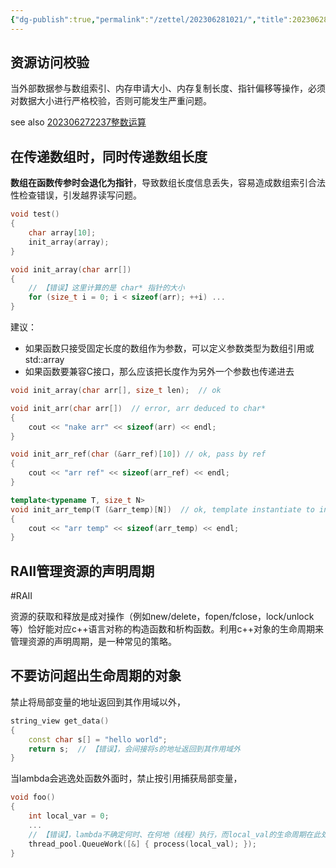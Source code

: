 ```yaml
---
{"dg-publish":true,"permalink":"/zettel/202306281021/","title":202306281021,"tags":["cpp","resource-manage"]}
---
```



资源访问校验
---

当外部数据参与数组索引、内存申请大小、内存复制长度、指针偏移等操作，必须对数据大小进行严格校验，否则可能发生严重问题。

see also [202306272237整数运算](202306272237整数运算.md)

在传递数组时，同时传递数组长度
---

**数组在函数传参时会退化为指针**，导致数组长度信息丢失，容易造成数组索引合法性检查错误，引发越界读写问题。

```cpp
void test()
{
    char array[10];
    init_array(array);
}

void init_array(char arr[])
{
    // 【错误】这里计算的是 char* 指针的大小
    for (size_t i = 0; i < sizeof(arr); ++i) ...
}
```

建议：

- 如果函数只接受固定长度的数组作为参数，可以定义参数类型为数组引用或std::array
- 如果函数要兼容C接口，那么应该把长度作为另外一个参数也传递进去

```cpp
void init_array(char arr[], size_t len);  // ok

void init_arr(char arr[])  // error, arr deduced to char*
{
    cout << "nake arr" << sizeof(arr) << endl;
}

void init_arr_ref(char (&arr_ref)[10]) // ok, pass by ref
{
    cout << "arr ref" << sizeof(arr_ref) << endl;
}

template<typename T, size_t N>
void init_arr_temp(T (&arr_temp)[N])  // ok, template instantiate to init_arr_temp<char, 10UL>(char (&arr_temp)[10])
{
    cout << "arr temp" << sizeof(arr_temp) << endl;
}
```

RAII管理资源的声明周期
---

#RAII

资源的获取和释放是成对操作（例如new/delete，fopen/fclose，lock/unlock等）恰好能对应c++语言对称的构造函数和析构函数。利用c++对象的生命周期来管理资源的声明周期，是一种常见的策略。

不要访问超出生命周期的对象
---

禁止将局部变量的地址返回到其作用域以外，

```cpp
string_view get_data()
{
    const char s[] = "hello world";
    return s;  // 【错误】，会间接将s的地址返回到其作用域外
}
```

当lambda会逃逸处函数外面时，禁止按引用捕获局部变量，

```cpp
void foo()
{
    int local_var = 0;
    ...
    // 【错误】，lambda不确定何时、在何地（线程）执行，而local_val的生命周期在此处即将结束
    thread_pool.QueueWork([&] { process(local_val); });
}
```